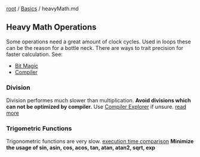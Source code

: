 [root](../README.md) / [Basics](basics.md) / heavyMath.md
## Heavy Math Operations
Some operations need a great amount of clock cycles. Used in loops these can be the reason for a bottle neck. There are ways to trait precision for faster calculation. See:

- [Bit Magic](../bitMagic/bitMagic.md)
- [Compiler](../compiler.md)


### Division
Division performes much slower than multiplication.
**Avoid divisions which can not be optimized by compiler.**
Use [Compiler Explorer](https://godbolt.org/) if unsure.
[read more](https://stackoverflow.com/questions/4125033/floating-point-division-vs-floating-point-multiplication#answer-45899202)

### Trigometric Functions
Trigonometric functions are very slow.
[execution time comparison](https://latkin.org/blog/2014/11/09/a-simple-benchmark-of-various-math-operations/#results)
**Minimize the usage of sin, asin, cos, acos, tan, atan, atan2, sqrt, exp**



